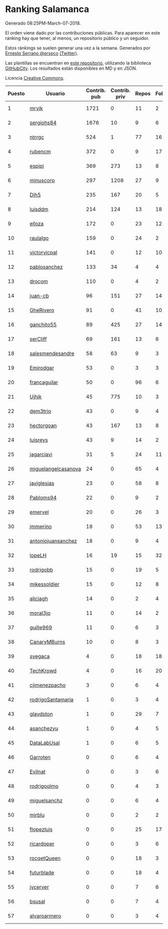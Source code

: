 # Ranking Salamanca

Generado 08:25PM-March-07-2018.

El orden viene dado por las contribuciones públicas. Para aparecer en este ránking hay que tener, al menos, un repositorio público y un seguidor.

Estos ránkings se suelen generar una vez a la semana. Generados por [Ernesto Serrano @erseco](https://github.com/erseco/) [(Twitter)](https://twitter.com/erseco).

Las plantillas se encuentran en [este repositorio](https://github.com/iblancasa/GH-Spanish-Ranking), utilizando la biblioteca [GitHubCity](https://github.com/iblancasa/GitHubCity). Los resultados están disponibles en MD y en JSON.

Licencia [Creative Commons](https://creativecommons.org/licenses/by/4.0/).

| Puesto   |  Usuario  | Contrib. pub | Contrib. priv |Repos| Followers | Desde |  Avatar  |
|----------|-----------|--------------|---------------|-----|-----------|-------|----------|
|1|[mrvik](https://github.com/mrvik)|1721|0|11|2|2016-04-23|![mrvik](https://avatars0.githubusercontent.com/u/18632536)|
|2|[sergiohs84](https://github.com/sergiohs84)|1676|10|9|6|2015-03-28|![sergiohs84](https://avatars2.githubusercontent.com/u/11694066)|
|3|[ntrrgc](https://github.com/ntrrgc)|524|1|77|16|2011-08-24|![ntrrgc](https://avatars3.githubusercontent.com/u/1002436)|
|4|[rubencm](https://github.com/rubencm)|372|0|9|17|2011-06-29|![rubencm](https://avatars2.githubusercontent.com/u/885208)|
|5|[espipj](https://github.com/espipj)|369|273|13|8|2015-06-12|![espipj](https://avatars0.githubusercontent.com/u/12865914)|
|6|[minuscorp](https://github.com/minuscorp)|297|1208|27|9|2013-03-09|![minuscorp](https://avatars1.githubusercontent.com/u/3819883)|
|7|[Dih5](https://github.com/Dih5)|235|167|20|5|2015-04-22|![Dih5](https://avatars2.githubusercontent.com/u/12070738)|
|8|[luisddm](https://github.com/luisddm)|214|124|13|18|2012-12-06|![luisddm](https://avatars1.githubusercontent.com/u/2978951)|
|9|[elloza](https://github.com/elloza)|172|0|23|12|2015-02-24|![elloza](https://avatars2.githubusercontent.com/u/11179372)|
|10|[raulalgo](https://github.com/raulalgo)|159|0|24|2|2014-07-03|![raulalgo](https://avatars2.githubusercontent.com/u/8058228)|
|11|[victorvicpal](https://github.com/victorvicpal)|141|0|12|10|2014-12-02|![victorvicpal](https://avatars0.githubusercontent.com/u/10044742)|
|12|[pablosanchez](https://github.com/pablosanchez)|133|34|4|4|2015-11-08|![pablosanchez](https://avatars1.githubusercontent.com/u/15718615)|
|13|[drocom](https://github.com/drocom)|110|0|4|2|2017-10-05|![drocom](https://avatars2.githubusercontent.com/u/32545645)|
|14|[juan-cb](https://github.com/juan-cb)|96|151|27|14|2012-12-01|![juan-cb](https://avatars3.githubusercontent.com/u/2938045)|
|15|[GheRivero](https://github.com/GheRivero)|91|0|41|10|2010-04-17|![GheRivero](https://avatars1.githubusercontent.com/u/246245)|
|16|[ganchito55](https://github.com/ganchito55)|89|425|27|14|2013-06-17|![ganchito55](https://avatars2.githubusercontent.com/u/4716972)|
|17|[serCliff](https://github.com/serCliff)|69|161|13|6|2015-07-27|![serCliff](https://avatars0.githubusercontent.com/u/13519478)|
|18|[salesmendesandre](https://github.com/salesmendesandre)|58|63|9|3|2016-04-03|![salesmendesandre](https://avatars1.githubusercontent.com/u/18242653)|
|19|[Emirodgar](https://github.com/Emirodgar)|53|0|3|3|2013-04-30|![Emirodgar](https://avatars1.githubusercontent.com/u/4302127)|
|20|[francaguilar](https://github.com/francaguilar)|50|0|96|6|2015-03-19|![francaguilar](https://avatars3.githubusercontent.com/u/11558278)|
|21|[Ujhik](https://github.com/Ujhik)|45|775|10|3|2017-03-07|![Ujhik](https://avatars3.githubusercontent.com/u/26257128)|
|22|[dem3trio](https://github.com/dem3trio)|43|0|9|4|2011-05-05|![dem3trio](https://avatars0.githubusercontent.com/u/770253)|
|23|[hectorgoan](https://github.com/hectorgoan)|43|167|13|8|2013-08-12|![hectorgoan](https://avatars0.githubusercontent.com/u/5213294)|
|24|[luisreys](https://github.com/luisreys)|43|9|14|2|2015-11-18|![luisreys](https://avatars3.githubusercontent.com/u/15910155)|
|25|[jagarciavi](https://github.com/jagarciavi)|31|5|24|11|2012-05-07|![jagarciavi](https://avatars0.githubusercontent.com/u/1713002)|
|26|[miguelangelcasanova](https://github.com/miguelangelcasanova)|24|0|65|4|2011-04-02|![miguelangelcasanova](https://avatars3.githubusercontent.com/u/705695)|
|27|[javiglesias](https://github.com/javiglesias)|23|0|58|8|2014-10-06|![javiglesias](https://avatars3.githubusercontent.com/u/9042602)|
|28|[Pabloms94](https://github.com/Pabloms94)|22|0|9|2|2016-02-11|![Pabloms94](https://avatars1.githubusercontent.com/u/17175704)|
|29|[emervel](https://github.com/emervel)|20|0|26|3|2014-05-11|![emervel](https://avatars2.githubusercontent.com/u/7548274)|
|30|[jmmerino](https://github.com/jmmerino)|18|0|53|13|2011-10-26|![jmmerino](https://avatars2.githubusercontent.com/u/1152640)|
|31|[antoniojuansanchez](https://github.com/antoniojuansanchez)|18|0|9|4|2013-10-01|![antoniojuansanchez](https://avatars0.githubusercontent.com/u/5586585)|
|32|[lopeLH](https://github.com/lopeLH)|16|19|15|32|2014-04-29|![lopeLH](https://avatars1.githubusercontent.com/u/7440734)|
|33|[rodrigobb](https://github.com/rodrigobb)|15|0|19|5|2012-04-12|![rodrigobb](https://avatars2.githubusercontent.com/u/1637465)|
|34|[mikessoldier](https://github.com/mikessoldier)|15|0|12|8|2013-10-23|![mikessoldier](https://avatars3.githubusercontent.com/u/5755381)|
|35|[aliciagh](https://github.com/aliciagh)|14|0|2|4|2012-01-12|![aliciagh](https://avatars2.githubusercontent.com/u/1325629)|
|36|[moral3jo](https://github.com/moral3jo)|11|0|14|2|2010-12-15|![moral3jo](https://avatars1.githubusercontent.com/u/524380)|
|37|[guille969](https://github.com/guille969)|11|0|6|3|2015-11-14|![guille969](https://avatars2.githubusercontent.com/u/15845488)|
|38|[CanaryMBurns](https://github.com/CanaryMBurns)|10|0|8|3|2015-11-07|![CanaryMBurns](https://avatars0.githubusercontent.com/u/15707911)|
|39|[svegaca](https://github.com/svegaca)|4|0|18|18|2010-02-03|![svegaca](https://avatars0.githubusercontent.com/u/196002)|
|40|[TechKrowd](https://github.com/TechKrowd)|4|0|16|20|2015-10-10|![TechKrowd](https://avatars2.githubusercontent.com/u/15065592)|
|41|[cjimenezpacho](https://github.com/cjimenezpacho)|3|0|6|4|2012-09-26|![cjimenezpacho](https://avatars3.githubusercontent.com/u/2428271)|
|42|[rodrigoSantamaria](https://github.com/rodrigoSantamaria)|1|0|3|4|2012-04-02|![rodrigoSantamaria](https://avatars3.githubusercontent.com/u/1600691)|
|43|[glaydston](https://github.com/glaydston)|1|0|29|7|2012-08-11|![glaydston](https://avatars0.githubusercontent.com/u/2137309)|
|44|[asanchezyu](https://github.com/asanchezyu)|1|0|4|5|2014-05-13|![asanchezyu](https://avatars2.githubusercontent.com/u/7567924)|
|45|[DataLabUsal](https://github.com/DataLabUsal)|1|0|6|5|2016-05-18|![DataLabUsal](https://avatars0.githubusercontent.com/u/19425138)|
|46|[Garroten](https://github.com/Garroten)|0|0|6|4|2008-05-04|![Garroten](https://avatars1.githubusercontent.com/u/9264)|
|47|[Evilnat](https://github.com/Evilnat)|0|0|3|6|2011-01-12|![Evilnat](https://avatars1.githubusercontent.com/u/560108)|
|48|[rodrigoolmo](https://github.com/rodrigoolmo)|0|0|4|3|2011-04-09|![rodrigoolmo](https://avatars2.githubusercontent.com/u/719905)|
|49|[miguelsanchz](https://github.com/miguelsanchz)|0|0|6|4|2012-07-10|![miguelsanchz](https://avatars2.githubusercontent.com/u/1951141)|
|50|[mirblu](https://github.com/mirblu)|0|0|2|2|2010-02-17|![mirblu](https://avatars0.githubusercontent.com/u/205173)|
|51|[flopezluis](https://github.com/flopezluis)|0|0|25|17|2010-11-01|![flopezluis](https://avatars0.githubusercontent.com/u/463135)|
|52|[ricardoper](https://github.com/ricardoper)|0|0|3|6|2013-08-04|![ricardoper](https://avatars2.githubusercontent.com/u/5161172)|
|53|[rocqetQueen](https://github.com/rocqetQueen)|0|0|18|3|2013-10-17|![rocqetQueen](https://avatars1.githubusercontent.com/u/5708398)|
|54|[futurblade](https://github.com/futurblade)|0|0|18|4|2012-10-03|![futurblade](https://avatars3.githubusercontent.com/u/2479273)|
|55|[jvcerver](https://github.com/jvcerver)|0|0|7|6|2013-10-22|![jvcerver](https://avatars3.githubusercontent.com/u/5751143)|
|56|[bsusal](https://github.com/bsusal)|0|0|7|4|2014-02-26|![bsusal](https://avatars1.githubusercontent.com/u/6797598)|
|57|[alvaroarmero](https://github.com/alvaroarmero)|0|0|3|4|2016-01-22|![alvaroarmero](https://avatars1.githubusercontent.com/u/16842883)|
